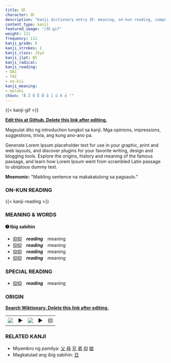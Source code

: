 ```yaml
---
title: 仰
character: 仰
description: "Kanji dictionary entry 仰: meaning, on-kun reading, compounds, origin, related kanji"
content_type: kanji
featured_image: "/仰.gif"
weight: 111
frequency: 111
kanji_grade: 0
kanji_strokes: 1
kanji_class: Jōyō
kanji_jlpt: N1
kanji_radical: 
kanji_reading: 
- DAI
- TAI
- oo-kii
kanji_meaning:
- malaki
chōon: "Ā Ī Ū Ē Ō ā ī ū ē ō ’"
---
```

[//]: # (Don't edit the line below. Kanji animated GIF code is automatically generated.)
{{< kanji-gif >}}

[//]: # (Edit below this line.)

**[Edit this at Github. Delete this link after editing.](https://github.com/tim0g/tim/tree/main/content/kanji/仰/index.md)**

Magsulat dito ng introduction tungkol sa kanji. Mga opinions, impressions, suggestions, trivia, ang kung ano-ano pa.

Generate Lorem Ipsum placeholder text for use in your graphic, print and web layouts, and discover plugins for your favorite writing, design and blogging tools. Explore the origins, history and meaning of the famous passage, and learn how Lorem Ipsum went from scrambled Latin passage to ubiqitous dummy text.
 
**Mnemonic:** "Maikling sentence na makakatulong sa pagsaulo."

### ON-KUN READING

[//]: # (Don't edit the line below. ON-KUN READING code is automatically generated.)
{{< kanji-reading >}}

### MEANING & WORDS

#### ➊ **Ibig sabihin**
  - [仰](../仰)[仰](../仰)　***reading***　meaning
  - [仰](../仰)[仰](../仰)　***reading***　meaning
  - [仰](../仰)[仰](../仰)　***reading***　meaning
  - [仰](../仰)[仰](../仰)　***reading***　meaning

### SPECIAL READING
  - [仰](../仰)[仰](../仰)　***reading***　meaning

### ORIGIN

**[Search Wiktionary. Delete this link after editing.](https://wiktionary.org/wiki/仰)**
<table class="kanji-table"><tr><td>
<img src="60px-仰-bronze.svg.png">
</td><td>▶</td><td>
<img src="60px-仰-oracle.svg.png">
</td><td>▶</td>
<td class="kanji-origin">仰</td>
</tr></table>

### RELATED KANJI
- Miyembro ng pamilya: [父](../父) [母](../母) [兄](../兄) [弟](../弟) [仰](../仰) [娘](../娘)
- Magkatulad ang ibig sabihin: [日](../日)
